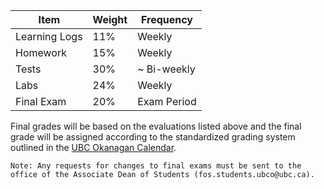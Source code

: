 | Item          | Weight | Frequency   |
|---------------|--------|-------------|
| Learning Logs | 11%    | Weekly      |
| Homework      | 15%    | Weekly      |
| Tests         | 30%    | ~ Bi-weekly |
| Labs          | 24%    | Weekly      |
| Final Exam    | 20%    | Exam Period |

Final grades will be based on the evaluations listed above and the final grade will be assigned according to the standardized grading system outlined in the [UBC Okanagan Calendar](http://okanagan.students.ubc.ca/calendar/).

```{note}
Note: Any requests for changes to final exams must be sent to the office of the Associate Dean of Students (fos.students.ubco@ubc.ca).
```